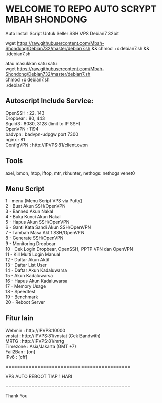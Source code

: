 WELCOME TO REPO AUTO SCRYPT MBAH SHONDONG
=========================================
Auto Install Script Untuk Seller SSH VPS Debian7 32bit


wget https://raw.githubusercontent.com/Mbah-Shondong/Debian732/master/debian7.sh && chmod +x debian7.sh && ./debian7.sh

atau masukkan satu satu           
wget https://raw.githubusercontent.com/Mbah-Shondong/Debian732/master/debian7.sh        
chmod +x debian7.sh                     
./debian7.sh                

Autoscript Include Service:
---------------------------
OpenSSH   : 22, 143                   
Dropbear  : 80, 443                     
Squid3    : 8080, 3128 (limit to IP SSH)          
OpenVPN   : 1194                
badvpn    : badvpn-udpgw port 7300              
nginx     : 81                
ConfigVPN : http://IPVPS:81/client.ovpn             

Tools
-----
axel, bmon, htop, iftop, mtr, rkhunter, nethogs: nethogs venet0

Menu Script
-----------
1 - menu (Menu Script VPS via Putty)                
2 - Buat Akun SSH/OpenVPN                       
3 - Banned Akun Nakal                                 
4 - Buka Kunci Akun Nakal                             
5 - Hapus Akun SSH/OpenVPN                                  
6 - Ganti Kata Sandi Akun SSH/OpenVPN                       
7 - Tambah Masa Aktif SSH/OpenVPN                     
8 - Generate SSH/OpenVPN                            
9 - Monitoring Dropbear                                     
10 - Cek Login Dropbear, OpenSSH, PPTP VPN dan OpenVPN              
11 - Kill Multi Login Manual                                  
12 - Daftar Akun Aktif                              
13 - Daftar List User                             
14 - Daftar Akun Kadaluwarsa                                  
15 - Akun Kadaluwarsa                                 
16 - Hapus Akun Kadaluwarsa                                   
17 - Memory Usage                                             
18 - Speedtest                                        
19 - Benchmark                                      
20 - Reboot Server                                        

Fitur lain
----------
Webmin    : http://IPVPS:10000  
vnstat    : http://IPVPS:81/vnstat (Cek Bandwith)  
MRTG      : http://IPVPS:81/mrtg  
Timezone  : Asia/Jakarta (GMT +7)  
Fail2Ban  : [on]  
IPv6      : [off]  

===========================================

VPS AUTO REBOOT TIAP 1 HARI

===========================================

Thank  You
